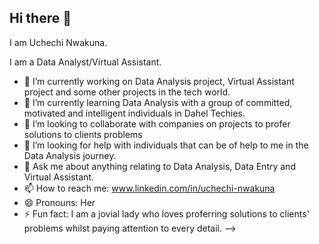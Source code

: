 ## Hi there 👋

I am Uchechi Nwakuna.

I am a Data Analyst/Virtual Assistant.

- 🔭 I’m currently working on Data Analysis project, Virtual Assistant project and some other projects in the tech world.
- 🌱 I’m currently learning Data Analysis with a group of committed, motivated and intelligent individuals in Dahel Techies.
- 👯 I’m looking to collaborate with companies on projects to profer solutions to clients problems
- 🤔 I’m looking for help with individuals that can be of help to me in the Data Analysis journey.
- 💬 Ask me about anything relating to Data Analysis, Data Entry and Virtual Assistant.
- 📫 How to reach me: www.linkedin.com/in/uchechi-nwakuna
- 😄 Pronouns: Her
- ⚡ Fun fact: I am a jovial lady who loves proferring solutions to clients' problems whilst paying attention to every detail.
-->
  
